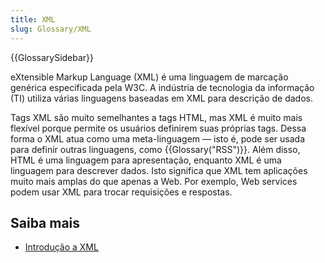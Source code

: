 ```yaml
---
title: XML
slug: Glossary/XML
---
```


{{GlossarySidebar}}

eXtensible Markup Language (XML) é uma linguagem de marcação genérica especificada pela W3C. A indústria de tecnologia da informação (TI) utiliza várias linguagens baseadas em XML para descrição de dados.

Tags XML são muito semelhantes a tags HTML, mas XML é muito mais flexível porque permite os usuários definirem suas próprias tags. Dessa forma o XML atua como uma meta-linguagem — isto é, pode ser usada para definir outras linguagens, como {{Glossary("RSS")}}. Além disso, HTML é uma linguagem para apresentação, enquanto XML é uma linguagem para descrever dados. Isto significa que XML tem aplicações muito mais amplas do que apenas a Web. Por exemplo, Web services podem usar XML para trocar requisições e respostas.

## Saiba mais

- [Introdução a XML](/pt-BR/docs/XML_Introduction)
